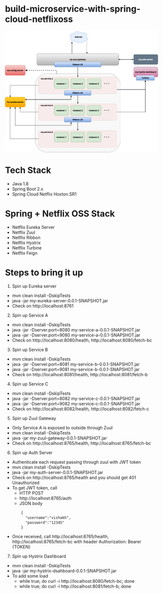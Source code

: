 # build-microservice-with-spring-cloud-netflixoss

![alt text](https://github.com/Hitman007IN/build-microservice-with-spring-cloud-netflixoss/blob/master/screenshot/microservice_architecture.png)

# Tech Stack
- Java 1.8
- Spring Boot 2.x
- Spring Cloud Netflix Hoxton.SR1

# Spring + Netflix OSS Stack
- Netflix Eureka Server
- Netflix Zuul
- Netflix Ribbon
- Netflix Hystrix
- Netflix Turbine
- Netflix Feign

# Steps to bring it up

1) Spin up Eureka server
- mvn clean install -DskipTests
- java -jar my-eureka-server-0.0.1-SNAPSHOT.jar
- Check on http://localhost:8761

2) Spin up Service A
- mvn clean install -DskipTests
- java -jar -Dserver.port=8080 my-service-a-0.0.1-SNAPSHOT.jar
- java -jar -Dserver.port=9080 my-service-a-0.0.1-SNAPSHOT.jar
- Check on http://localhost:8080/health, http://localhost:8080/fetch-bc

3) Spin up Service B
- mvn clean install -DskipTests
- java -jar -Dserver.port=8081 my-service-b-0.0.1-SNAPSHOT.jar
- java -jar -Dserver.port=9081 my-service-b-0.0.1-SNAPSHOT.jar
- Check on http://localhost:8081/health, http://localhost:8081/fetch-b

4) Spin up Service C
- mvn clean install -DskipTests
- java -jar -Dserver.port=8082 my-service-c-0.0.1-SNAPSHOT.jar
- java -jar -Dserver.port=9082 my-service-c-0.0.1-SNAPSHOT.jar
- Check on http://localhost:8082/health, http://localhost:8082/fetch-c

5) Spin up Zuul Gateway
- Only Service A is exposed to outside through Zuul
- mvn clean install -DskipTests
- java -jar my-zuul-gateway-0.0.1-SNAPSHOT.jar
- Check on http://localhost:8765/health, http://localhost:8765/fetch-bc

6) Spin up Auth Server
- Authenticate each request passing through zuul with JWT token
- mvn clean install -DskipTests
- java -jar my-auth-server-0.0.1-SNAPSHOT.jar
- Check on http://localhost:8765/health and you should get 401 Unauthorized
- To get JWT token, call 
	- HTTP POST
	- http://localhost:8765/auth
	- JSON body
	``` 
	    {
          "username":"vishakh",
          "password":"12345"
        }
	```
- Once received, call http://localhost:8765/health, http://localhost:8765/fetch-bc with header Authorization: Bearer {TOKEN}

7) Spin up Hystrix Dashboard
- mvn clean install -DskipTests
- java -jar my-hystrix-dsahboard-0.0.1-SNAPSHOT.jar
- To add some load
	- while true; do curl -i http://localhost:8080/fetch-bc; done
	- while true; do curl -i http://localhost:8081/fetch-b; done
